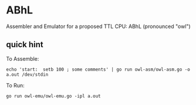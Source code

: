 # ABhL
Assembler and Emulator for a proposed TTL CPU: ABhL (pronounced "owl")

## quick hint

To Assemble:

```
echo 'start:  setb 100 ; some comments' | go run owl-asm/owl-asm.go -o a.out /dev/stdin
```

To Run:

```
go run owl-emu/owl-emu.go -ipl a.out
```
